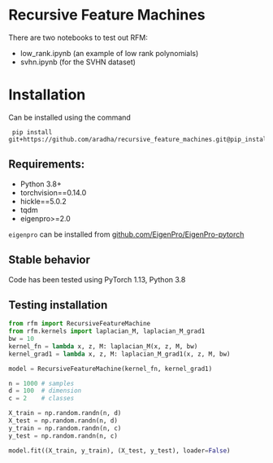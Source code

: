 # Recursive Feature Machines

There are two notebooks to test out RFM: 
- low_rank.ipynb (an example of low rank polynomials)
- svhn.ipynb (for the SVHN dataset)


# Installation

Can be installed using the command
```
 pip install git+https://github.com/aradha/recursive_feature_machines.git@pip_install
```
## Requirements:
- Python 3.8+
- torchvision==0.14.0
- hickle==5.0.2
- tqdm
- eigenpro>=2.0 

`eigenpro` can be installed from [github.com/EigenPro/EigenPro-pytorch](https://github.com/EigenPro/EigenPro-pytorch/tree/pytorch)


## Stable behavior
Code has been tested using PyTorch 1.13, Python 3.8

## Testing installation
```python
from rfm import RecursiveFeatureMachine
from rfm.kernels import laplacian_M, laplacian_M_grad1
bw = 10
kernel_fn = lambda x, z, M: laplacian_M(x, z, M, bw)
kernel_grad1 = lambda x, z, M: laplacian_M_grad1(x, z, M, bw)

model = RecursiveFeatureMachine(kernel_fn, kernel_grad1)

n = 1000 # samples
d = 100  # dimension
c = 2    # classes

X_train = np.random.randn(n, d)
X_test = np.random.randn(n, d)
y_train = np.random.randn(n, c)
y_test = np.random.randn(n, c)

model.fit((X_train, y_train), (X_test, y_test), loader=False)
```
